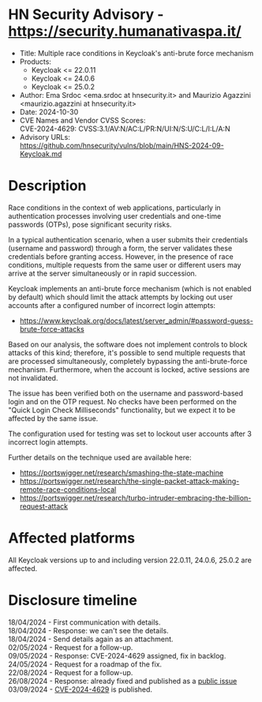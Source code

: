 # HN Security Advisory - https://security.humanativaspa.it/

* Title: Multiple race conditions in Keycloak's anti-brute force mechanism
* Products:
  * Keycloak <= 22.0.11  
  * Keycloak <= 24.0.6  
  * Keycloak <= 25.0.2  
* Author: Ema Srdoc <ema.srdoc at hnsecurity.it> and Maurizio Agazzini <maurizio.agazzini at hnsecurity.it>
* Date: 2024-10-30
* CVE Names and Vendor CVSS Scores:  
  CVE-2024-4629: CVSS:3.1/AV:N/AC:L/PR:N/UI:N/S:U/C:L/I:L/A:N
* Advisory URLs:  
  https://github.com/hnsecurity/vulns/blob/main/HNS-2024-09-Keycloak.md

# Description

Race conditions in the context of web applications, particularly in authentication processes involving user credentials and one-time passwords (OTPs), pose significant security risks.

In a typical authentication scenario, when a user submits their credentials (username and password) through a form, the server validates these credentials before granting access. However, in the presence of race conditions, multiple requests from the same user or different users may arrive at the server simultaneously or in rapid succession.

Keycloak implements an anti-brute force mechanism (which is not enabled by default) which should limit the attack attempts by locking out user accounts after a configured number of incorrect login attempts:

- https://www.keycloak.org/docs/latest/server_admin/#password-guess-brute-force-attacks

Based on our analysis, the software does not implement controls to block attacks of this kind; therefore, it's possible to send multiple requests that are processed simultaneously, completely bypassing the anti-brute-force mechanism. Furthermore, when the account is locked, active sessions are not invalidated.

The issue has been verified both on the username and password-based login and on the OTP request. No checks have been performed on the "Quick Login Check Milliseconds" functionality, but we expect it to be affected by the same issue.

The configuration used for testing was set to lockout user accounts after 3 incorrect login attempts.

Further details on the technique used are available here:
 - https://portswigger.net/research/smashing-the-state-machine
 - https://portswigger.net/research/the-single-packet-attack-making-remote-race-conditions-local
 - https://portswigger.net/research/turbo-intruder-embracing-the-billion-request-attack

# Affected platforms

All Keycloak versions up to and including version 22.0.11, 24.0.6, 25.0.2 are affected.

# Disclosure timeline

18/04/2024 - First communication with details.  
18/04/2024 - Response: we can't see the details.  
18/04/2024 - Send details again as an attachment.  
02/05/2024 - Request for a follow-up.  
09/05/2024 - Response: CVE-2024-4629 assigned, fix in backlog.  
24/05/2024 - Request for a roadmap of the fix.  
22/08/2024 - Request for a follow-up.  
26/08/2024 - Response: already fixed and published as a [public issue](https://github.com/keycloak/keycloak/issues/31726)  
03/09/2024 - [CVE-2024-4629](https://access.redhat.com/security/cve/CVE-2024-4629) is published.  
